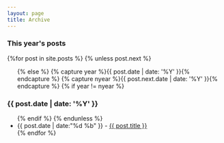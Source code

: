 ```yaml
---
layout: page
title: Archive
---
```


<section>
  <h3>This year's posts</h3>
  {%for post in site.posts %}
    {% unless post.next %}
      <ul>
    {% else %}
      {% capture year %}{{ post.date | date: '%Y' }}{% endcapture %}
      {% capture nyear %}{{ post.next.date | date: '%Y' }}{% endcapture %}
      {% if year != nyear %}
        </ul>
        <h3>{{ post.date | date: '%Y' }}</h3>
        <ul>
      {% endif %}
    {% endunless %}
      <li><time>{{ post.date | date:"%d %b" }} - </time><a href="{{ post.url }}">{{ post.title }}</a></li>
  {% endfor %}
  </ul>
</section>


